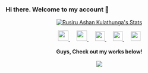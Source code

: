 ### Hi there. Welcome to my account 👋

<!--
**alvinz97/alvinz97** is a ✨ _special_ ✨ repository because its `README.md` (this file) appears on your GitHub profile.

Here are some ideas to get you started:

- 🔭 I’m currently working on ...
- 🌱 I’m currently learning Laravel
- 👯 I’m looking to collaborate on ...
- 🤔 I’m looking for help with ...
- 💬 Ask me about ...
- 📫 How to reach me: ...
- 😄 Pronouns: ...
- ⚡ Fun fact: ...
-->

<p align="center" style="border: 2px; border-color: #000">
  <a href="https://github.com/alvinz97" class="rich-diff-level-one">
    <img src="https://github-readme-stats.vercel.app/api?username=alvinz97&show_icons=true&hide_border=true" alt="Rusiru Ashan Kulathunga's Stats" >
  </a>
</p>

<p align="center">
  <a href= "https://www.instagram.com/alvinz97/">
    <img src="https://img.icons8.com/ios-glyphs/256/000000/instagram-new.svg" width="28px"/>
  </a>
  &emsp;
  <a href="http://rusiruofficial.com/">
    <img src="https://img.icons8.com/material/256/000000/globe--v1.png" width="28px"/>
  </a>
  &emsp;
  <a href="https://www.linkedin.com/in/rusiru-kulathunga-86033817a/">
    <img src="https://img.icons8.com/ios-filled/256/000000/linkedin.svg" width="26px"/>
  </a>
   &emsp;
  <a href="https://www.facebook.com/rusiru.alvin97">
    <img src="https://img.icons8.com/ios-filled/50/000000/facebook-new.png" width="26px"/>
  </a>
  &emsp;
  <a href="https://twitter.com/Alvinz_97">
    <img src="https://img.icons8.com/ios-filled/256/000000/twitter.svg" width="26px"/>
  </a>
  <br><br>
  <strong>Guys, Check out my works below!</strong>
  <br><br>
  <a href="http://rusiruofficial.com">
    <img src="https://img.icons8.com/fluent/50/000000/domain.png">
  </a>
</p>
